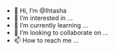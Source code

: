 - 👋 Hi, I’m @Ihtasha
- 👀 I’m interested in ...
- 🌱 I’m currently learning ...
- 💞️ I’m looking to collaborate on ...
- 📫 How to reach me ...

<!---
Ihtasha/Ihtasha is a ✨ special ✨ repository because its `README.md` (this file) appears on your GitHub profile.
You can click the Preview link to take a look at your changes.
--->
